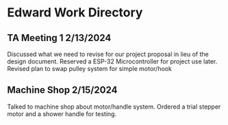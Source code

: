 # Edward Work Directory

## TA Meeting 1 2/13/2024

  Discussed what we need to revise for our project proposal in lieu of the design document. Reserved a ESP-32 Microcontroller for project use later. Revised plan to swap pulley system for simple motor/hook

## Machine Shop 2/15/2024  

Talked to machine shop about motor/handle system. Ordered a trial stepper motor and a shower handle for testing.
